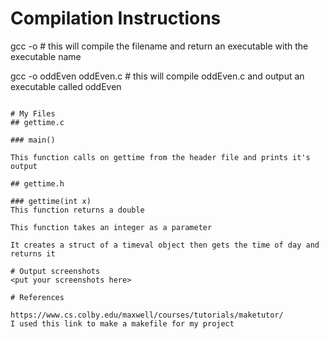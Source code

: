 # Compilation Instructions
gcc -o <executable name> <filename> # this will compile the filename and return an executable with the executable name

gcc -o oddEven oddEven.c # this will compile oddEven.c and output an executable called oddEven
```

# My Files
## gettime.c

### main()

This function calls on gettime from the header file and prints it's output

## gettime.h

### gettime(int x)
This function returns a double

This function takes an integer as a parameter

It creates a struct of a timeval object then gets the time of day and returns it

# Output screenshots
<put your screenshots here>

# References

https://www.cs.colby.edu/maxwell/courses/tutorials/maketutor/
I used this link to make a makefile for my project
